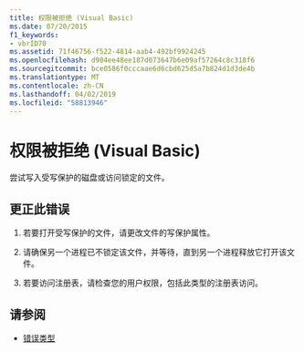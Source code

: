 ```yaml
---
title: 权限被拒绝 (Visual Basic)
ms.date: 07/20/2015
f1_keywords:
- vbrID70
ms.assetid: 71f46756-f522-4814-aab4-492bf9924245
ms.openlocfilehash: d904ee48ee187d073647b6e09af57264c8c318f6
ms.sourcegitcommit: bce0586f0cccaae6d6cbd625d5a7b824d1d3de4b
ms.translationtype: MT
ms.contentlocale: zh-CN
ms.lasthandoff: 04/02/2019
ms.locfileid: "58813946"
---
```

# <a name="permission-denied-visual-basic"></a>权限被拒绝 (Visual Basic)
尝试写入受写保护的磁盘或访问锁定的文件。  
  
## <a name="to-correct-this-error"></a>更正此错误  
  
1.  若要打开受写保护的文件，请更改文件的写保护属性。  
  
2.  请确保另一个进程已不锁定该文件，并等待，直到另一个进程释放它打开该文件。  
  
3.  若要访问注册表，请检查您的用户权限，包括此类型的注册表访问。  
  
## <a name="see-also"></a>请参阅

- [错误类型](../../../visual-basic/programming-guide/language-features/error-types.md)
